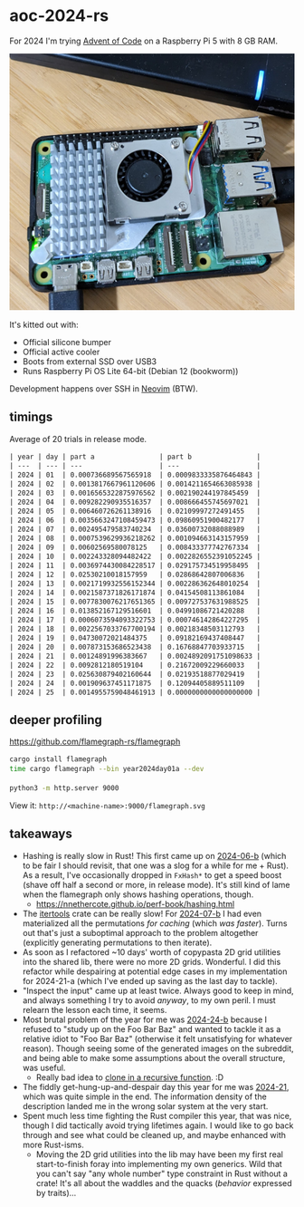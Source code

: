# aoc-2024-rs

For 2024 I'm trying [Advent of Code](https://adventofcode.com/) on a Raspberry Pi 5 with 8 GB RAM.

![Raspberry Pi 5 with 8 GB RAM](docs/machine.jpg)

It's kitted out with:

* Official silicone bumper
* Official active cooler
* Boots from external SSD over USB3
* Runs Raspberry Pi OS Lite 64-bit (Debian 12 (bookworm))

Development happens over SSH in [Neovim](https://neovim.io/) (BTW).

## timings

Average of 20 trials in release mode.

```
| year | day | part a                | part b                |
| ---  | --- | ---                   | ---                   |
| 2024 | 01  | 0.000736689567565918  | 0.0009833335876464843 |
| 2024 | 02  | 0.0013817667961120606 | 0.0014211654663085938 |
| 2024 | 03  | 0.0016565322875976562 | 0.002190244197845459  |
| 2024 | 04  | 0.009282290935516357  | 0.008666455745697021  |
| 2024 | 05  | 0.006460726261138916  | 0.02109997272491455   |
| 2024 | 06  | 0.0035663247108459473 | 0.09860951900482177   |
| 2024 | 07  | 0.002495479583740234  | 0.03600732088088989   |
| 2024 | 08  | 0.0007539629936218262 | 0.001094663143157959  |
| 2024 | 09  | 0.00602569580078125   | 0.008433377742767334  |
| 2024 | 10  | 0.002243328094482422  | 0.0022826552391052245 |
| 2024 | 11  | 0.0036974430084228517 | 0.029175734519958495  |
| 2024 | 12  | 0.02530210018157959   | 0.02868642807006836   |
| 2024 | 13  | 0.0021719932556152344 | 0.002286362648010254  |
| 2024 | 14  | 0.0021587371826171874 | 0.04154508113861084   |
| 2024 | 15  | 0.0077830076217651365 | 0.009727537631988525  |
| 2024 | 16  | 0.013852167129516601  | 0.04991086721420288   |
| 2024 | 17  | 0.0006073594093322753 | 0.000746142864227295  |
| 2024 | 18  | 0.0022567033767700194 | 0.00218348503112793   |
| 2024 | 19  | 0.04730072021484375   | 0.09182169437408447   |
| 2024 | 20  | 0.007873153686523438  | 0.16768847703933715   |
| 2024 | 21  | 0.00124891996383667   | 0.0024892091751098633 |
| 2024 | 22  | 0.0092812180519104    | 0.21672009229660033   |
| 2024 | 23  | 0.025630879402160644  | 0.02193518877029419   |
| 2024 | 24  | 0.001909637451171875  | 0.12094405889511109   |
| 2024 | 25  | 0.0014955759048461913 | 0.0000000000000000000 |
```

## deeper profiling

https://github.com/flamegraph-rs/flamegraph

```bash
cargo install flamegraph
time cargo flamegraph --bin year2024day01a --dev

python3 -m http.server 9000
```

View it: `http://<machine-name>:9000/flamegraph.svg`

## takeaways

* Hashing is really slow in Rust! This first came up on
  [2024-06-b](src/bin/year2024day06b.rs) (which to be fair I should revisit,
  that one was a slog for a while for me + Rust). As a result, I've
  occasionally dropped in `FxHash*` to get a speed boost (shave off half a
  second or more, in release mode). It's still kind of lame when the flamegraph
  only shows hashing operations, though.
    * https://nnethercote.github.io/perf-book/hashing.html
* The [itertools](https://docs.rs/itertools/latest/itertools/) crate can be
  really slow! For [2024-07-b](src/bin/year2024day07b.rs) I had even
  materialized all the permutations _for caching_ (which _was faster_). Turns
  out that's just a suboptimal approach to the problem altogether (explicitly
  generating permutations to then iterate).
* As soon as I refactored ~10 days' worth of copypasta 2D grid utilities into
  the shared lib, there were no more 2D grids. Wonderful. I did this refactor
  while despairing at potential edge cases in my implementation for 2024-21-a
  (which I've ended up saving as the last day to tackle).
* "Inspect the input" came up at least twice. Always good to keep in mind, and
  always something I try to avoid _anyway_, to my own peril. I must relearn the
  lesson each time, it seems.
* Most brutal problem of the year for me was
  [2024-24-b](src/bin/year2024day24b.rs) because I refused to "study up on the
  Foo Bar Baz" and wanted to tackle it as a relative idiot to "Foo Bar Baz"
  (otherwise it felt unsatisfying for whatever reason). Though seeing some of
  the generated images on the subreddit, and being able to make some
  assumptions about the overall structure, was useful.
  * Really bad idea to [clone in a recursive
    function](docs/year2024day24b-flamegraph-highlight.png). :D
* The fiddly get-hung-up-and-despair day this year for me was
  [2024-21](src/bin/year2024day21a.rs), which was quite simple in the end. The
  information density of the description landed me in the wrong solar system at
  the very start.
* Spent much less time fighting the Rust compiler this year, that was nice,
  though I did tactically avoid trying lifetimes again. I would like to go back
  through and see what could be cleaned up, and maybe enhanced with more
  Rust-isms.
  * Moving the 2D grid utilities into the lib may have been my first real
    start-to-finish foray into implementing my own generics. Wild that you
    can't say "any whole number" type constraint in Rust without a crate! It's
    all about the waddles and the quacks (_behavior_ expressed by traits)...
